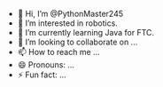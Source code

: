 - 👋 Hi, I’m @PythonMaster245
- 👀 I’m interested in robotics.
- 🌱 I’m currently learning Java for FTC.
- 💞️ I’m looking to collaborate on ...
- 📫 How to reach me ...
- 😄 Pronouns: ...
- ⚡ Fun fact: ...

<!---
PythonMaster245/PythonMaster245 is a ✨ special ✨ repository because its `README.md` (this file) appears on your GitHub profile.
You can click the Preview link to take a look at your changes.
--->
